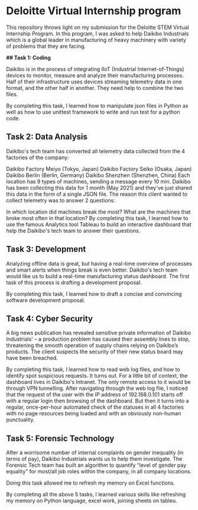 # Deloitte Virtual Internship program

This repository throws light on my submission for the Deloitte STEM Virtual Internship Program. In this program, I was asked to help Daikibo Industrials which is a global leader in manufacturing of heavy machinery with variety of problems that they are facing.

**## Task 1: Coding**

Daikibo is in the process of integrating IIoT (Industrial Internet-of-Things) devices to monitor, measure and analyze their manufacturing processes. Half of their infrastructure uses devices streaming telemetry data in one format, and the other half in another. They need help to combine the two files.

By completing this task, I learned how to manipulate json files in Python as well as how to use unittest framework to write and run test for a python code.

## Task 2: Data Analysis

Daikibo's tech team has converted all telemetry data collected from the 4 factories of the company:

Daikibo Factory Meiyo (Tokyo, Japan)
Daikibo Factory Seiko (Osaka, Japan)
Daikibo Berlin (Berlin, Germany)
Daikibo Shenzhen (Shenzhen, China)
Each location has 9 types of machines, sending a message every 10 min. Daikibo has been collecting this data for 1 month (May 2021) and they've just shared this data in the form of a single JSON file. The reason this client wanted to collect telemetry was to answer 2 questions:

In which location did machines break the most?
What are the machines that broke most often in that location?
By completing this task, I learned how to use the famous Analytics tool Tableau to build an interactive dashboard that help the Daikibo's tech team to answer their questions.

## Task 3: Development

Analyzing offline data is great, but having a real-time overview of processes and smart alerts when things break is even better. Daikibo's tech team would like us to build a real-time manufacturing status dashboard. The first task of this process is drafting a development proposal.

By completing this task, I learned how to draft a concise and convincing software development proposal.

## Task 4: Cyber Security

A big news publication has revealed sensitive private information of Daikibo Industrials' – a production problem has caused their assembly lines to stop, threatening the smooth operation of supply chains relying on Daikibo’s products. The client suspects the security of their new status board may have been breached.

By completing this task, I learned how to read web log files, and how to identify spot suspicious requests. It turns out. For a little bit of context, the dashboard lives in Daikibo's Intranet. The only remote access to it would be through VPN tunnelling. After navigating through the web log file, I noticed that the request of the user with the IP address of 192.168.0.101 starts off with a regular login then browsing of the dashboard. But then it turns into a regular, once-per-hour automated check of the statuses in all 4 factories with no page resources being loaded and with an obviously non-human punctuality.

## Task 5: Forensic Technology

After a worrisome number of internal complaints on gender inequality (in terms of pay), Daikibo Industrials wants us to help them investigate. The Forensic Tech team has built an algorithm to quantify “level of gender pay equality” for most/all job roles within the company, in all company locations.

Doing this task allowed me to refresh my memory on Excel functions.

By completing all the above 5 tasks, I learned various skills like refreshing my memory on Python language, excel work, joining sheets on tableu. 
